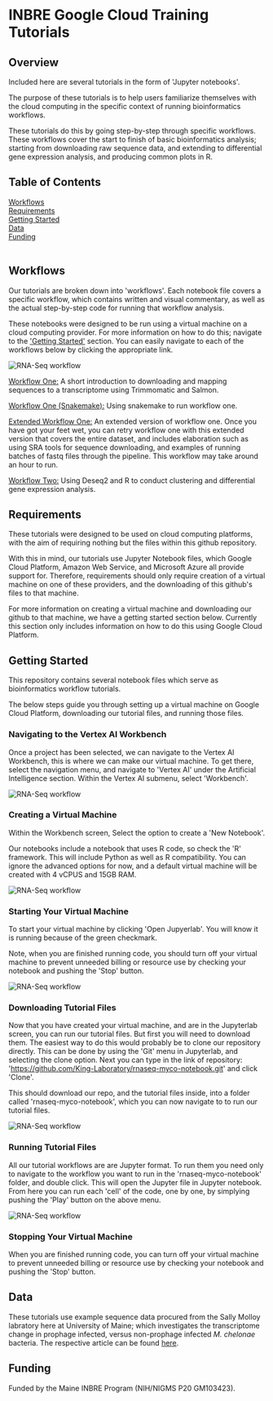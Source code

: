 [comment]: <> (Hi. If you are seeing this message, please open this file with markdown preview or jupyter notebook. You can do this by right clicking on the readme file and picking 'open with'.)
# INBRE Google Cloud Training Tutorials

## <a name="overview">Overview</a>

Included here are several tutorials in the form of 'Jupyter notebooks'.

The purpose of these tutorials is to help users familiarize themselves with the cloud computing in the specific context of running bioinformatics workflows.

These tutorials do this by going step-by-step through specific workflows. These workflows cover the start to finish of basic bioinformatics analysis; starting from downloading raw sequence data, and extending to differential gene expression analysis, and producing common plots in R.

## Table of Contents

<a href="#workflow">Workflows</a></br>
<a href="#requirements">Requirements</a></br>
<a href="#getting-started">Getting Started</a></br>
<a href="#data">Data</a></br>
<a href="#funding">Funding</a></br>
</br>

## <a name="workflow">Workflows</a>

Our tutorials are broken down into 'workflows'. Each notebook file covers a specific workflow, which contains written and visual commentary, as well as the actual step-by-step code for running that workflow analysis. 

These notebooks were designed to be run using a virtual machine on a cloud computing provider. For more information on how to do this; navigate to the <a href="#getting-started">'Getting Started'</a> section. You can easily navigate to each of the workflows below by clicking the appropriate link.


![RNA-Seq workflow](images/RNA-Seq_Notebook_Homepage.png)


[Workflow One:](training_demo_short.ipynb) A short introduction to downloading and mapping sequences to a transcriptome using Trimmomatic and Salmon.

[Workflow One (Snakemake):](training_demo_snakemake.ipynb) Using snakemake to run workflow one.

[Extended Workflow One:](training_demo_extended.ipynb) An extended version of workflow one. Once you have got your feet wet, you can retry workflow one with this extended version that covers the entire dataset, and includes elaboration such as using SRA tools for sequence downloading, and examples of running batches of fastq files through the pipeline. This workflow may take around an hour to run.

[Workflow Two:](r_training_demo.ipynb) Using Deseq2 and R to conduct clustering and differential gene expression analysis.



## <a name="requirements">Requirements</a>

These tutorials were designed to be used on cloud computing platforms, with the aim of requiring nothing but the files within this github repository.

With this in mind, our tutorials use Jupyter Notebook files, which Google Cloud Platform, Amazon Web Service, and Microsoft Azure all provide support for. Therefore, requirements should only require creation of a virtual machine on one of these providers, and the downloading of this github's files to that machine.

For more information on creating a virtual machine and downloading our github to that machine, we have a getting started section below. Currently this section only includes information on how to do this using Google Cloud Platform.


## <a name="getting-started">Getting Started</a>

This repository contains several notebook files which serve as bioinformatics workflow tutorials.

The below steps guide you through setting up a virtual machine on Google Cloud Platform, downloading our tutorial files, and running those files.

### Navigating to the Vertex AI Workbench

Once a project has been selected, we can navigate to the Vertex AI Workbench, this is where we can make our virtual machine. 
To get there, select the navigation menu, and navigate to 'Vertex AI' under the Artificial Intelligence section. 
Within the Vertex AI submenu, select 'Workbench'.

![RNA-Seq workflow](images/navigatecircle.png)


### Creating a Virtual Machine

Within the Workbench screen, Select the option to create a 'New Notebook'.

Our notebooks include a notebook that uses R code, so check the 'R' framework. This will include Python as well as R compatibility. You can ignore the advanced options for now, and a default virtual machine will be created with 4 vCPUS and 15GB RAM.

![RNA-Seq workflow](images/newnotebook2.png)

### Starting Your Virtual Machine

To start your virtual machine by clicking 'Open Jupyerlab'. You will know it is running because of the green checkmark.

Note, when you are finished running code, you should turn off your virtual machine to prevent unneeded billing or resource use by checking your notebook and pushing the 'Stop' button. 

![RNA-Seq workflow](images/startingmachine.png)

### Downloading Tutorial Files

Now that you have created your virtual machine, and are in the Jupyterlab screen, you can run our tutorial files. But first you will need to download them.
The easiest way to do this would probably be to clone our repository directly. This can be done by using the 'Git' menu in Jupyterlab, and selecting the clone option. 
Next you can type in the link of repository: 'https://github.com/King-Laboratory/rnaseq-myco-notebook.git' and click 'Clone'. 

This should download our repo, and the tutorial files inside, into a folder called 'rnaseq-myco-notebook', which you can now navigate to to run our tutorial files.

![RNA-Seq workflow](images/git.png)

### Running Tutorial Files

All our tutorial workflows are are Jupyter format. To run them you need only to navigate to the workflow you want to run in the 'rnaseq-myco-notebook' folder, and double click.
This will open the Jupyter file in Jupyter notebook. From here you can run each 'cell' of the code, one by one, by simplying pushing the 'Play' button on the above menu.

![RNA-Seq workflow](images/runnotebook.png)

### Stopping Your Virtual Machine

When you are finished running code, you can turn off your virtual machine to prevent unneeded billing or resource use by checking your notebook and pushing the 'Stop' button.



## <a name="data">Data</a>

These tutorials use example sequence data procured from the Sally Molloy labratory here at University of Maine; which investigates the transcriptome change in prophage infected, versus non-prophage infected <I>M. chelonae</I> bacteria. The respective article can be found <a href="https://www.ncbi.nlm.nih.gov/pmc/articles/PMC8191103/">here</a>.

## <a name="funding">Funding</a>

Funded by the Maine INBRE Program (NIH/NIGMS P20 GM103423).
